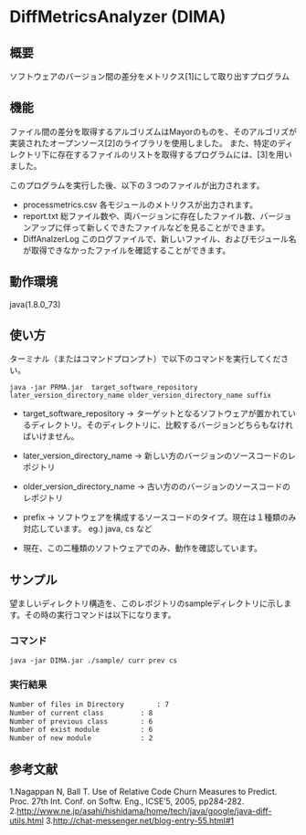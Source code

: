 # DiffMetricsAnalyzer (DIMA)

## 概要
ソフトウェアのバージョン間の差分をメトリクス[1]にして取り出すプログラム

## 機能
ファイル間の差分を取得するアルゴリズムはMayorのものを、そのアルゴリズが実装されたオープンソース[2]のライブラリを使用しました。
また、特定のディレクトリ下に存在するファイルのリストを取得するプログラムには、[3]を用いました。

このプログラムを実行した後、以下の３つのファイルが出力されます。
- processmetrics.csv
	各モジュールのメトリクスが出力されます。
- report.txt
	総ファイル数や、両バージョンに存在したファイル数、バージョンアップに伴って新しくできたファイルなどを見ることができます。
- DiffAnalzerLog
	このログファイルで、新しいファイル、およびモジュール名が取得できなかったファイルを確認することができます。


## 動作環境
java(1.8.0_73)


## 使い方
ターミナル（またはコマンドプロンプト）で以下のコマンドを実行してください。

```terminal
java -jar PRMA.jar  target_software_repository later_version_directory_name older_version_directory_name suffix
```

- target_software_repository  ->  ターゲットとなるソフトウェアが置かれているディレクトリ。そのディレクトリに、比較するバージョンどちらもなければいけません。

- later_version_directory_name -> 新しい方のバージョンのソースコードのレポジトリ

- older_version_directory_name -> 古い方ののバージョンのソースコードのレポジトリ

- prefix  ->  ソフトウェアを構成するソースコードのタイプ。現在は１種類のみ対応しています。
eg.) java, cs	など

* 現在、この二種類のソフトウェアでのみ、動作を確認しています。


## サンプル

望ましいディレクトリ構造を、このレポジトリのsampleディレクトリに示します。その時の実行コマンドは以下になります。

### コマンド
```terrminal
java -jar DIMA.jar ./sample/ curr prev cs
```


### 実行結果
```report.txt
Number of files in Directory		: 7
Number of current class			: 8
Number of previous class		: 6
Number of exist module			: 6
Number of new module			: 2
```

## 参考文献
1.Nagappan N, Ball T. Use of Relative Code Churn Measures to Predict. Proc. 27th Int. Conf. on Softw. Eng., ICSE’5, 2005, pp284-282.
2.http://www.ne.jp/asahi/hishidama/home/tech/java/google/java-diff-utils.html
3.http://chat-messenger.net/blog-entry-55.html#1